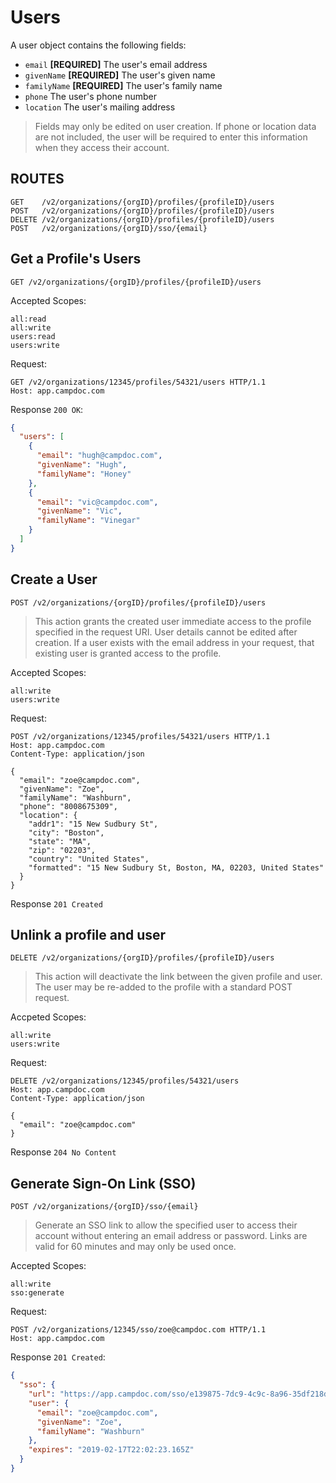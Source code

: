 # Users

A user object contains the following fields:

- `email` **[REQUIRED]** The user's email address
- `givenName` **[REQUIRED]** The user's given name
- `familyName` **[REQUIRED]** The user's family name
- `phone` The user's phone number
- `location` The user's mailing address

> Fields may only be edited on user creation. If phone or location data are not included, the user will be required to enter this information when they access their account.

## ROUTES
```
GET    /v2/organizations/{orgID}/profiles/{profileID}/users
POST   /v2/organizations/{orgID}/profiles/{profileID}/users
DELETE /v2/organizations/{orgID}/profiles/{profileID}/users
POST   /v2/organizations/{orgID}/sso/{email}
```

## Get a Profile's Users

```
GET /v2/organizations/{orgID}/profiles/{profileID}/users
```

Accepted Scopes:
```
all:read
all:write
users:read
users:write
```

Request:

```
GET /v2/organizations/12345/profiles/54321/users HTTP/1.1
Host: app.campdoc.com
```

Response `200 OK`:

```json
{
  "users": [
    {
      "email": "hugh@campdoc.com",
      "givenName": "Hugh",
      "familyName": "Honey"
    },
    {
      "email": "vic@campdoc.com",
      "givenName": "Vic",
      "familyName": "Vinegar"
    }
  ]
}
```

## Create a User

```
POST /v2/organizations/{orgID}/profiles/{profileID}/users
```

> This action grants the created user immediate access to the profile specified in the request URI. User details cannot be edited after creation. If a user exists with the email address in your request, that existing user is granted access to the profile.

Accepted Scopes:
```
all:write
users:write
```

Request:

```
POST /v2/organizations/12345/profiles/54321/users HTTP/1.1
Host: app.campdoc.com
Content-Type: application/json

{
  "email": "zoe@campdoc.com",
  "givenName": "Zoe",
  "familyName": "Washburn",
  "phone": "8008675309",
  "location": {
    "addr1": "15 New Sudbury St",
    "city": "Boston",
    "state": "MA",
    "zip": "02203",
    "country": "United States",
    "formatted": "15 New Sudbury St, Boston, MA, 02203, United States"
  }
}
```

Response `201 Created`

## Unlink a profile and user

```
DELETE /v2/organizations/{orgID}/profiles/{profileID}/users
```
> This action will deactivate the link between the given profile and user. The user may be re-added to the profile with a standard POST request.

Accpeted Scopes:
```
all:write
users:write
```

Request:
```
DELETE /v2/organizations/12345/profiles/54321/users
Host: app.campdoc.com
Content-Type: application/json

{
  "email": "zoe@campdoc.com"
}
```

Response `204 No Content`

## Generate Sign-On Link (SSO)

```
POST /v2/organizations/{orgID}/sso/{email}
```

> Generate an SSO link to allow the specified user to access their account without entering an email address or password. Links are valid for 60 minutes and may only be used once.

Accepted Scopes:
```
all:write
sso:generate
```

Request:

```
POST /v2/organizations/12345/sso/zoe@campdoc.com HTTP/1.1
Host: app.campdoc.com
```

Response `201 Created`:

```json
{
  "sso": {
    "url": "https://app.campdoc.com/sso/e139875-7dc9-4c9c-8a96-35df218de8cb",
    "user": {
      "email": "zoe@campdoc.com",
      "givenName": "Zoe",
      "familyName": "Washburn"
    },
    "expires": "2019-02-17T22:02:23.165Z"
  }
}
```

